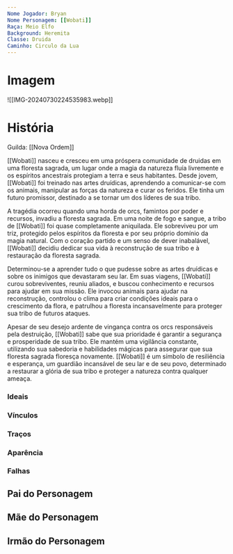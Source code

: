 ```yaml
---
Nome Jogador: Bryan
Nome Personagem: [[Wobati]]
Raça: Meio Elfo
Background: Heremita
Classe: Druida
Caminho: Circulo da Lua
---
```

# Imagem
![[IMG-20240730224535983.webp]]

# História
Guilda: [[Nova Ordem]]

[[Wobati]] nasceu e cresceu em uma próspera comunidade de druidas em uma floresta sagrada, um lugar onde a magia da natureza fluía livremente e os espíritos ancestrais protegiam a terra e seus habitantes. Desde jovem, [[Wobati]] foi treinado nas artes druídicas, aprendendo a comunicar-se com os animais, manipular as forças da natureza e curar os feridos. Ele tinha um futuro promissor, destinado a se tornar um dos líderes de sua tribo.

A tragédia ocorreu quando uma horda de orcs, famintos por poder e recursos, invadiu a floresta sagrada. Em uma noite de fogo e sangue, a tribo de [[Wobati]] foi quase completamente aniquilada. Ele sobreviveu por um triz, protegido pelos espíritos da floresta e por seu próprio domínio da magia natural. Com o coração partido e um senso de dever inabalável, [[Wobati]] decidiu dedicar sua vida à reconstrução de sua tribo e à restauração da floresta sagrada.

Determinou-se a aprender tudo o que pudesse sobre as artes druídicas e sobre os inimigos que devastaram seu lar. Em suas viagens, [[Wobati]] curou sobreviventes, reuniu aliados, e buscou conhecimento e recursos para ajudar em sua missão. Ele invocou animais para ajudar na reconstrução, controlou o clima para criar condições ideais para o crescimento da flora, e patrulhou a floresta incansavelmente para proteger sua tribo de futuros ataques.

Apesar de seu desejo ardente de vingança contra os orcs responsáveis pela destruição, [[Wobati]] sabe que sua prioridade é garantir a segurança e prosperidade de sua tribo. Ele mantém uma vigilância constante, utilizando sua sabedoria e habilidades mágicas para assegurar que sua floresta sagrada floresça novamente. [[Wobati]] é um símbolo de resiliência e esperança, um guardião incansável de seu lar e de seu povo, determinado a restaurar a glória de sua tribo e proteger a natureza contra qualquer ameaça.

### Ideais

### Vínculos

### Traços

### Aparência

### Falhas

## Pai do Personagem


## Mãe do Personagem


## Irmão do Personagem


